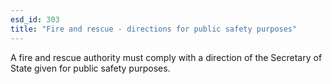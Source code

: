 ```yaml
---
esd_id: 303
title: "Fire and rescue - directions for public safety purposes"
---
```


A fire and rescue authority must comply with a direction of the Secretary of State given for public safety purposes.

